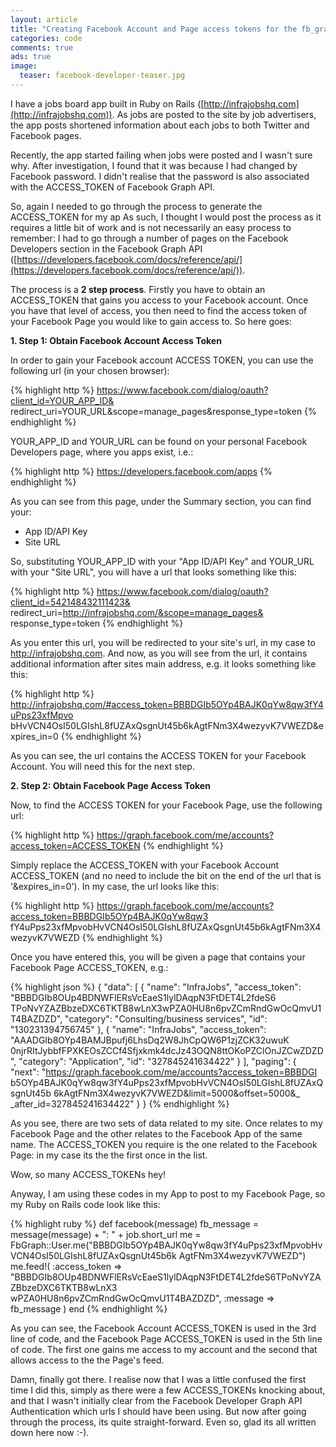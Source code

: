 ```yaml
---
layout: article
title: "Creating Facebook Account and Page access tokens for the fb_graph gem"
categories: code
comments: true
ads: true
image:
  teaser: facebook-developer-teaser.jpg
---
```


I have a jobs board app built in Ruby on Rails ([http://infrajobshq.com](http://infrajobshq.com)).  As jobs are posted to the site by job advertisers, the app posts shortened information about each jobs to both Twitter and Facebook pages.

Recently, the app started failing when jobs were posted and I wasn't sure why.  After investigation, I found that it was because I had changed by Facebook password.  I didn't realise that the password is also associated with the ACCESS_TOKEN of Facebook Graph API.

So, again I needed to go through the process to generate the ACCESS_TOKEN for my ap As such, I thought I would post the process as it requires a little bit of work and is not necessarily an easy process to remember: I had to go through a number of pages on the Facebook Developers section in the Facebook Graph API ([https://developers.facebook.com/docs/reference/api/](https://developers.facebook.com/docs/reference/api/)).

The process is a **2 step process**. Firstly you have to obtain an ACCESS_TOKEN that gains you access to your Facebook account.  Once you have that level of access, you then need to find the access token of your Facebook Page you would like to gain access to.  So here goes:

**1. Step 1: Obtain Facebook Account Access Token**

In order to gain your Facebook account ACCESS TOKEN, you can use the following url (in your chosen browser):

{% highlight http %}
https://www.facebook.com/dialog/oauth?client_id=YOUR_APP_ID&
  redirect_uri=YOUR_URL&scope=manage_pages&response_type=token
{% endhighlight %}

YOUR_APP_ID and YOUR_URL can be found on your personal Facebook Developers page, where you apps exist, i.e.:

{% highlight http %}
https://developers.facebook.com/apps
{% endhighlight %}

As you can see from this page, under the Summary section, you can find your:

* App ID/API Key
* Site URL

So, substituting YOUR_APP_ID with your "App ID/API Key" and YOUR_URL with your "Site URL", you will have a url that looks something like this:

{% highlight http %}
https://www.facebook.com/dialog/oauth?client_id=542148432111423&
  redirect_uri=http://infrajobshq.com/&scope=manage_pages&
  response_type=token
{% endhighlight %}

As you enter this url, you will be redirected to your site's url, in my case to http://infrajobshq.com.  And now, as you will see from the url, it contains additional information after sites main address, e.g. it looks something like this:

{% highlight http %}
http://infrajobshq.com/#access_token=BBBDGIb5OYp4BAJK0qYw8qw3fY4uPps23xfMpvo
  bHvVCN4OsI50LGIshL8fUZAxQsgnUt45b6kAgtFNm3X4wezyvK7VWEZD&expires_in=0
{% endhighlight %}

As you can see, the url contains the ACCESS TOKEN for your Facebook Account.  You will need this for the next step.


**2. Step 2: Obtain Facebook Page Access Token**

Now, to find the ACCESS TOKEN for your Facebook Page, use the following url:

{% highlight http %}
https://graph.facebook.com/me/accounts?access_token=ACCESS_TOKEN
{% endhighlight %}

Simply replace the ACCESS_TOKEN with your Facebook Account ACCESS_TOKEN (and no need to include the bit on the end of the url that is '&expires_in=0').  In my case, the url looks like this:

{% highlight http %}
https://graph.facebook.com/me/accounts?access_token=BBBDGIb5OYp4BAJK0qYw8qw3
  fY4uPps23xfMpvobHvVCN4OsI50LGIshL8fUZAxQsgnUt45b6kAgtFNm3X4wezyvK7VWEZD
{% endhighlight %}

Once you have entered this, you will be given a page that contains your Facebook Page ACCESS_TOKEN, e.g.:

{% highlight json %}
{
   "data": [
      {
         "name": "InfraJobs",
         "access_token": "BBBDGIb8OUp4BDNWFlERsVcEaeS1lylDAqpN3FtDET4L2fdeS6
            TPoNvYZAZBbzeDXC6TKTB8wLnX3wPZA0HU8n6pvZCmRndGwOcQmvU1T4BAZDZD",
         "category": "Consulting/business services",
         "id": "130231394756745"
      },
      {
         "name": "InfraJobs",
         "access_token": "AAADGIb8OYp4BAMJBpufj6LhsDq2W8JhCpQW6P1zjZCK32uwuK
            0njrRItJybbfFPXKEOsZCCf4Sfjxkmk4dcJz43OQN8ttOKoPZClOnJZCwZDZD",
         "category": "Application",
         "id": "327845241634422"
      }
   ],
   "paging": {
      "next": "https://graph.facebook.com/me/accounts?access_token=BBBDGI
        b5OYp4BAJK0qYw8qw3fY4uPps23xfMpvobHvVCN4OsI50LGIshL8fUZAxQsgnUt45b
        6kAgtFNm3X4wezyvK7VWEZD&limit=5000&offset=5000&_
  _after_id=327845241634422"
   }
}
{% endhighlight %}

As you see, there are two sets of data related to my site.  Once relates to my Facebook Page and the other relates to the Facebook App of the same name.  The ACCESS_TOKEN you require is the one related to the Facebook Page: in my case its the the first once in the list.

Wow, so many ACCESS_TOKENs hey!

Anyway, I am using these codes in my App to post to my Facebook Page, so my Ruby on Rails code look like this:

{% highlight ruby %}
def facebook(message)
  fb_message = message(message) + ": " + job.short_url
  me = FbGraph::User.me("BBBDGIb5OYp4BAJK0qYw8qw3fY4uPps23xfMpvobHvVCN4OsI50LGIshL8fUZAxQsgnUt45b6k
	AgtFNm3X4wezyvK7VWEZD")
  me.feed!(
    :access_token => "BBBDGIb8OUp4BDNWFlERsVcEaeS1lylDAqpN3FtDET4L2fdeS6TPoNvYZAZBbzeDXC6TKTB8wLnX3
		wPZA0HU8n6pvZCmRndGwOcQmvU1T4BAZDZD",
    :message => fb_message
  )
end
{% endhighlight %}

As you can see, the Facebook Account ACCESS_TOKEN is used in the 3rd line of code, and the Facebook Page ACCESS_TOKEN is used in the 5th line of code.  The first one gains me access to my account and the second that allows access to the the Page's feed.

Damn, finally got there.  I realise now that I was a little confused the first time I did this, simply as there were a few ACCESS_TOKENs knocking about, and that I wasn't initially clear from the Facebook Developer Graph API Authentication which urls I should have been using.  But now after going through the process, its quite straight-forward.  Even so, glad its all written down here now :-).
